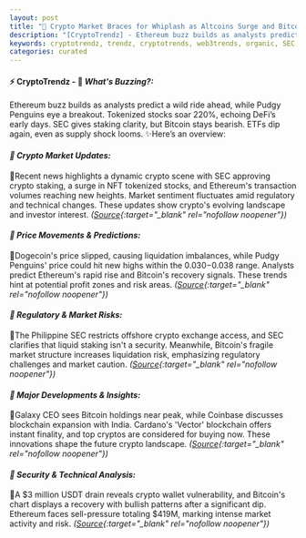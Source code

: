 ```yaml
---
layout: post
title: "🌌 Crypto Market Braces for Whiplash as Altcoins Surge and Bitcoin Stalls"
description: "[CryptoTrendz] - Ethereum buzz builds as analysts predict a wild ride ahead, while Pudgy Penguins eye a breakout. Tokenized stocks soar 220%, echoing DeFi’s early days. SEC gives staking clarity, but Bitcoin stays bearish. ETFs dip again, even as supply shock looms."
keywords: cryptotrendz, trendz, cryptotrends, web3trends, organic, SEC, ETH, Ethereum, Crypto, CEO, Market, USDT, BTC, Bitcoin
categories: curated
---
```


#### ⚡ CryptoTrendz - 📌 *What's Buzzing?:*

Ethereum buzz builds as analysts predict a wild ride ahead, while Pudgy Penguins eye a breakout. Tokenized stocks soar 220%, echoing DeFi’s early days. SEC gives staking clarity, but Bitcoin stays bearish. ETFs dip again, even as supply shock looms. ✨Here’s an overview:


#### *🔖  Crypto Market Updates:*  

🔹Recent news highlights a dynamic crypto scene with SEC approving crypto staking, a surge in NFT tokenized stocks, and Ethereum's transaction volumes reaching new heights. Market sentiment fluctuates amid regulatory and technical changes. These updates show crypto's evolving landscape and investor interest. *([Source](https://s.avyag.com/newslink1){:target="_blank" rel="nofollow noopener"})*

#### *🔖  Price Movements & Predictions:*  

🔹Dogecoin's price slipped, causing liquidation imbalances, while Pudgy Penguins' price could hit new highs within the $0.030-$0.038 range. Analysts predict Ethereum's rapid rise and Bitcoin's recovery signals. These trends hint at potential profit zones and risk areas. *([Source](https://s.avyag.com/jab6){:target="_blank" rel="nofollow noopener"})*

#### *🔖  Regulatory & Market Risks:*  

🔹The Philippine SEC restricts offshore crypto exchange access, and SEC clarifies that liquid staking isn't a security. Meanwhile, Bitcoin's fragile market structure increases liquidation risk, emphasizing regulatory challenges and market caution. *([Source](https://s.avyag.com/vp67){:target="_blank" rel="nofollow noopener"})*

#### *🔖  Major Developments & Insights:*  

🔹Galaxy CEO sees Bitcoin holdings near peak, while Coinbase discusses blockchain expansion with India. Cardano's 'Vector' blockchain offers instant finality, and top cryptos are considered for buying now. These innovations shape the future crypto landscape. *([Source](https://s.avyag.com/tkqn){:target="_blank" rel="nofollow noopener"})*

#### *🔖  Security & Technical Analysis:*  

🔹A $3 million USDT drain reveals crypto wallet vulnerability, and Bitcoin's chart displays a recovery with bullish patterns after a significant dip. Ethereum faces sell-pressure totaling $419M, marking intense market activity and risk. *([Source](https://s.avyag.com/unmr){:target="_blank" rel="nofollow noopener"})*